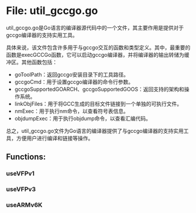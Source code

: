 # File: util_gccgo.go

util_gccgo.go是Go语言的编译器源代码中的一个文件，其主要作用是提供对于gccgo编译器的支持实用工具。

具体来说，该文件包含许多用于与gccgo交互的函数和类型定义。其中，最重要的函数是execGCCGo函数，它可以启动gccgo编译器，并将编译器的输出转储为缓冲区。其他函数包括：

- goToolPath：返回gccgo安装目录下的工具路径。
- gccgoCmd：用于设置gccgo编译器的命令行参数。
- gccgoSupportedGOARCH、gccgoSupportedGOOS：返回支持的架构和操作系统。
- linkObjFiles：用于将GCC生成的目标文件链接到一个单独的可执行文件。
- nmExec：用于执行nm命令，以查看符号表信息。
- objdumpExec：用于执行objdump命令，以查看汇编代码。

总之，util_gccgo.go文件为Go语言的编译器提供了与gccgo编译器的支持实用工具，方便用户进行编译和链接等操作。

## Functions:

### useVFPv1





### useVFPv3





### useARMv6K






